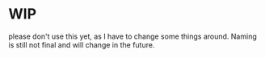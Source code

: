 # WIP

please don't use this yet, as I have to change some things around. Naming is still not final and will change in the future.